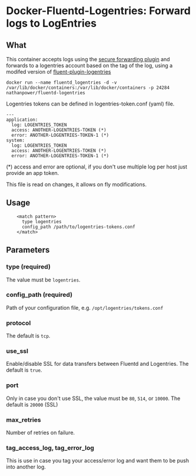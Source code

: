 # Docker-Fluentd-Logentries: Forward logs to LogEntries

## What

This container accepts logs using the [secure forwarding plugin](http://docs.fluentd.org/articles/in_secure_forward) and forwards to a logentries account based on the tag of the log, using a modifed version of [fluent-plugin-logentries](https://github.com/Woorank/fluent-plugin-logentries)

```
docker run --name fluentd_logentries -d -v /var/lib/docker/containers:/var/lib/docker/containers -p 24284 nathanpower/fluentd-logentries
``` 

Logentries tokens can be defined in logentries-token.conf (yaml) file.

```
--- 
application: 
  log: LOGENTRIES_TOKEN
  access: ANOTHER-LOGENTRIES-TOKEN (*)
  error: ANOTHER-LOGENTRIES-TOKEN-1 (*)
system: 
  log: LOGENTRIES_TOKEN
  access: ANOTHER-LOGENTRIES-TOKEN (*)
  error: ANOTHER-LOGENTRIES-TOKEN-1 (*)
```
(*) access and error are optional, if you don't use multiple log per host just provide an app token.

This file is read on changes, it allows on fly modifications.

## Usage

```
    <match pattern>
      type logentries
      config_path /path/to/logentries-tokens.conf
    </match>
```

## Parameters

### type (required)
The value must be `logentries`.

### config_path (required)
Path of your configuration file, e.g. `/opt/logentries/tokens.conf`

### protocol
The default is `tcp`.

### use_ssl
Enable/disable SSL for data transfers between Fluentd and Logentries. The default is `true`.

### port
Only in case you don't use SSL, the value must be `80`, `514`, or `10000`. The default is `20000` (SSL)

### max_retries
Number of retries on failure.

### tag_access_log, tag_error_log
This is use in case you tag your access/error log and want them to be push into another log.
